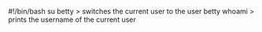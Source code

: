 #!/bin/bash
su betty > switches the current user to the user betty
whoami > prints the username of the current user
